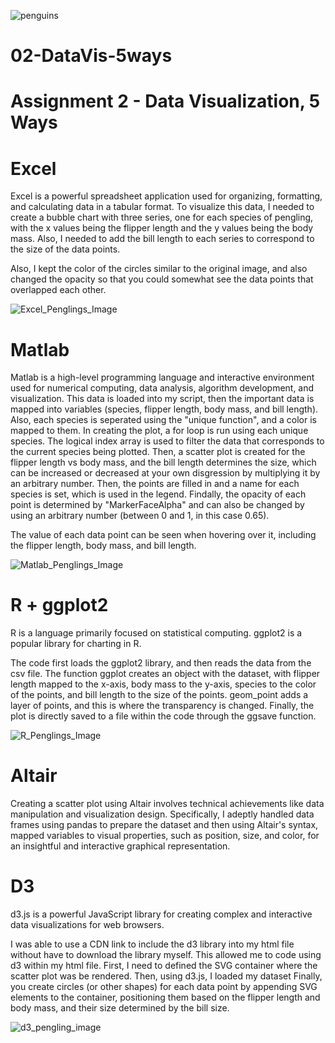 
![penguins](https://github.com/cs4804-24c/a2-DataVis-5Ways/assets/412089/accc5680-3c77-4d29-9502-d3ff8cd922af)

# 02-DataVis-5ways

Assignment 2 - Data Visualization, 5 Ways  
===
# Excel
Excel is a powerful spreadsheet application used for organizing, formatting, and calculating data in a tabular format. To visualize this data, I needed to create a bubble chart with three series, one for each species of pengling, with the x values being the flipper length and the y values being the body mass. Also, I needed to add the bill length to each series to correspond to the size of the data points.

Also, I kept the color of the circles similar to the original image, and also changed the opacity so that you could somewhat see the data points that overlapped each other.

![Excel_Penglings_Image](https://github.com/joshj339/a2-DataVis-5Ways/assets/91641190/82880001-d232-49b7-bb70-5ba6353bb91a)

# Matlab
Matlab is a high-level programming language and interactive environment used for numerical computing, data analysis, algorithm development, and visualization. This data is loaded into my script, then the important data is mapped into variables (species, flipper length, body mass, and bill length). Also, each species is seperated using the "unique function", and a color is mapped to them. In creating the plot, a for loop is run using each unique species. The logical index array is used to filter the data that corresponds to the current species being plotted. Then, a scatter plot is created for the flipper length vs body mass, and the bill length determines the size, which can be increased or decreased at your own disgression by multiplying it by an arbitrary number. Then, the points are filled in and a name for each species is set, which is used in the legend. Findally, the opacity of each point is determined by "MarkerFaceAlpha" and can also be changed by using an arbitrary number (between 0 and 1, in this case 0.65).

The value of each data point can be seen when hovering over it, including the flipper length, body mass, and bill length.

![Matlab_Penglings_Image](https://github.com/joshj339/a2-DataVis-5Ways/assets/91641190/5469532a-660e-4cae-8f78-30ff76f36050)

# R + ggplot2

R is a language primarily focused on statistical computing.
ggplot2 is a popular library for charting in R.

The code first loads the ggplot2 library, and then reads the data from the csv file. The function ggplot creates an object with the dataset, with flipper length mapped to the x-axis, body mass to the y-axis, species to the color of the points, and bill length to the size of the points. geom_point adds a layer of points, and this is where the transparency is changed. Finally, the plot is directly saved to a file within the code through the ggsave function.

![R_Penglings_Image](https://github.com/joshj339/a2-DataVis-5Ways/assets/91641190/11f21ef3-ac7f-44e6-82e0-44644a595e5d)

# Altair

Creating a scatter plot using Altair involves technical achievements like data manipulation and visualization design. Specifically, I adeptly handled data frames using pandas to prepare the dataset and then using Altair's syntax, mapped variables to visual properties, such as position, size, and color, for an insightful and interactive graphical representation.

# D3

d3.js is a powerful JavaScript library for creating complex and interactive data visualizations for web browsers.

I was able to use a CDN link to include the d3 library into my html file without have to download the library myself. This allowed me to code using d3 within my html file.
First, I need to defined the SVG container where the scatter plot was be rendered. Then, using d3.js, I loaded my dataset Finally, you create circles (or other shapes) for each data point by appending SVG elements to the container, positioning them based on the flipper length and body mass, and their size determined by the bill size.

![d3_pengling_image](https://github.com/joshj339/a2-DataVis-5Ways/assets/91641190/98cc9db6-22a8-403f-9a49-52c44c00b83d)

